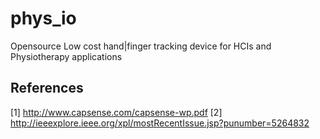 # phys_io
Opensource Low cost hand|finger tracking device for HCIs and Physiotherapy applications


## References
[1] http://www.capsense.com/capsense-wp.pdf
[2] http://ieeexplore.ieee.org/xpl/mostRecentIssue.jsp?punumber=5264832

